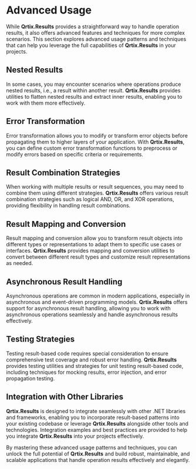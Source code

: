 # Advanced Usage

While **Qrtix.Results** provides a straightforward way to handle operation results, it also offers advanced features and
techniques for more complex scenarios. This section explores advanced usage patterns and techniques that can help you
leverage the full capabilities of **Qrtix.Results** in your projects.

## Nested Results

In some cases, you may encounter scenarios where operations produce nested results, i.e., a result within another
result. **Qrtix.Results** provides utilities to flatten nested results and extract inner results, enabling you to work with
them more effectively.

## Error Transformation

Error transformation allows you to modify or transform error objects before propagating them to higher layers of your
application. With **Qrtix.Results**, you can define custom error transformation functions to preprocess or modify errors
based on specific criteria or requirements.

## Result Combination Strategies

When working with multiple results or result sequences, you may need to combine them using different strategies.
**Qrtix.Results** offers various result combination strategies such as logical AND, OR, and XOR operations, providing
flexibility in handling result combinations.

## Result Mapping and Conversion

Result mapping and conversion allow you to transform result objects into different types or representations to adapt
them to specific use cases or interfaces. **Qrtix.Results** provides mapping and conversion utilities to convert between
different result types and customize result representations as needed.

## Asynchronous Result Handling

Asynchronous operations are common in modern applications, especially in asynchronous and event-driven programming
models. **Qrtix.Results** offers support for asynchronous result handling, allowing you to work with asynchronous operations
seamlessly and handle asynchronous results effectively.

## Testing Strategies

Testing result-based code requires special consideration to ensure comprehensive test coverage and robust error
handling. **Qrtix.Results** provides testing utilities and strategies for unit testing result-based code, including
techniques for mocking results, error injection, and error propagation testing.

## Integration with Other Libraries

**Qrtix.Results** is designed to integrate seamlessly with other .NET libraries and frameworks, enabling you to incorporate
result-based patterns into your existing codebase or leverage **Qrtix.Results** alongside other tools and technologies.
Integration examples and best practices are provided to help you integrate **Qrtix.Results** into your projects effectively.

By mastering these advanced usage patterns and techniques, you can unlock the full potential of **Qrtix.Results** and build
robust, maintainable, and scalable applications that handle operation results effectively and elegantly.

